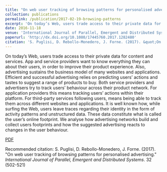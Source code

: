 ```yaml
---
title: "On web user tracking of browsing patterns for personalised advertising."
collection: publications
permalink: /publication/2017-02-19-browsing-patterns
excerpt: 'On today’s Web, users trade access to their private data for content and services.'
date: 2016-11-18
venue: 'International Journal of Parallel, Emergent and Distributed Systems'
paperurl: 'http://dx.doi.org/10.1080/17445760.2017.1282480'
citation: 'S. Puglisi, D. Rebollo-Monedero, J. Forne. (2017). &quot;On web user tracking of browsing patterns for personalised advertising.&quot; <i>International Journal of Parallel, Emergent and Distributed Systems</i>. 32 (502-521)'
---
```

On today’s Web, users trade access to their private data for content and services. App and service providers want to know everything they can about their users, in order to improve their product experience. Also, advertising sustains the business model of many websites and applications. Efficient and successful advertising relies on predicting users’ actions and tastes to suggest a range of products to buy. Both service providers and advertisers try to track users’ behaviour across their product network. For application providers this means tracking users’ actions within their platform. For third-party services following users, means being able to track them across different websites and applications. It is well known how, while surfing the Web, users leave traces regarding their identity in the form of activity patterns and unstructured data. These data constitute what is called the user’s online footprint. We analyse how advertising networks build and collect users footprints and how the suggested advertising reacts to changes in the user behaviour.

[PDF](http://dx.doi.org/10.1080/17445760.2017.1282480)

Recommended citation: S. Puglisi, D. Rebollo-Monedero, J. Forne. (2017). "On web user tracking of browsing patterns for personalised advertising." <i>International Journal of Parallel, Emergent and Distributed Systems</i>. 32 (502-521)